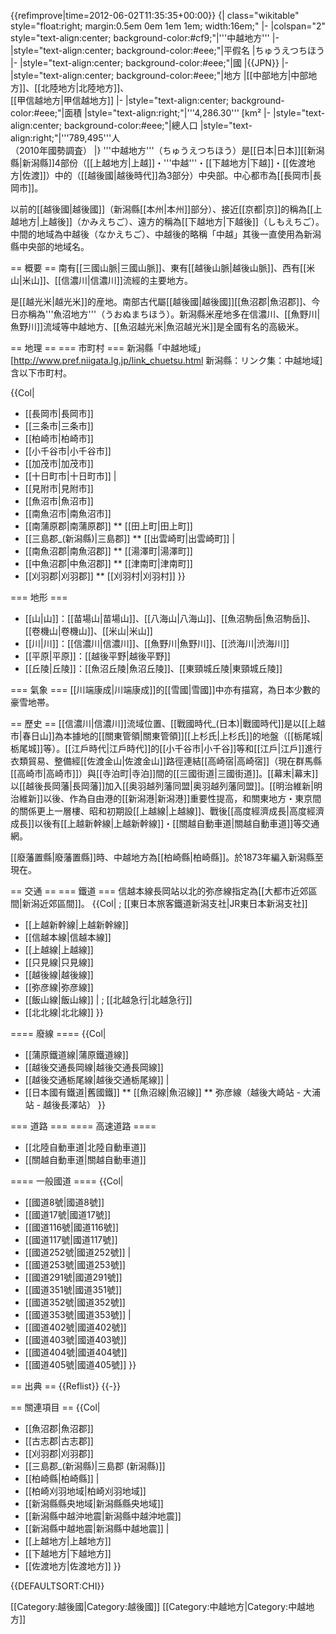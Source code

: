 {{refimprove|time=2012-06-02T11:35:35+00:00}}
{| class="wikitable" style="float:right; margin:0.5em 0em 1em 1em; width:16em;"
|-
|colspan="2" style="text-align:center; background-color:#cf9;"|'''中越地方'''
|-
|style="text-align:center; background-color:#eee;"|平假名
|ちゅうえつちほう
|-
|style="text-align:center; background-color:#eee;"|國
|{{JPN}}
|-
|style="text-align:center; background-color:#eee;"|地方
|[[中部地方|中部地方]]、[[北陸地方|北陸地方]]、<br />[[甲信越地方|甲信越地方]]
|-
|style="text-align:center; background-color:#eee;"|面積
|style="text-align:right;"|'''4,286.30''' [km²
|-
|style="text-align:center; background-color:#eee;"|總人口
|style="text-align:right;"|'''789,495'''人<br />（2010年國勢調査）
|}
'''中越地方'''（ちゅうえつちほう）是[[日本|日本]][[新潟縣|新潟縣]]4部份（[[上越地方|上越]]・'''中越'''・[[下越地方|下越]]・[[佐渡地方|佐渡]]）中的（[[越後國|越後時代]]為3部分）中央部。中心都市為[[長岡市|長岡市]]。

以前的[[越後國|越後國]]（新潟縣[[本州|本州]]部分）、接近[[京都|京]]的稱為[[上越地方|上越後]]（かみえちご）、遠方的稱為[[下越地方|下越後]]（しもえちご）。中間的地域為中越後（なかえちご）、中越後的略稱「中越」其後一直使用為新潟縣中央部的地域名。

== 概要 ==
南有[[三國山脈|三國山脈]]、東有[[越後山脈|越後山脈]]、西有[[米山|米山]]、[[信濃川|信濃川]]流經的主要地方。

是[[越光米|越光米]]的産地。南部古代屬[[越後國|越後國]][[魚沼郡|魚沼郡]]、今日亦稱為'''魚沼地方'''（うおぬまちほう）。新潟縣米産地多在信濃川、[[魚野川|魚野川]]流域等中越地方、[[魚沼越光米|魚沼越光米]]是全國有名的高級米。

== 地理 ==
=== 市町村 ===
新潟縣「中越地域」<ref>[http://www.pref.niigata.lg.jp/link_chuetsu.html 新潟縣：リンク集：中越地域]</ref>含以下市町村。

{{Col|
* [[長岡市|長岡市]]
* [[三条市|三条市]]
* [[柏崎市|柏崎市]]
* [[小千谷市|小千谷市]]
* [[加茂市|加茂市]]
* [[十日町市|十日町市]]
|
* [[見附市|見附市]]
* [[魚沼市|魚沼市]]
* [[南魚沼市|南魚沼市]]
* [[南蒲原郡|南蒲原郡]]
** [[田上町|田上町]]
* [[三島郡_(新潟縣)|三島郡]]
** [[出雲崎町|出雲崎町]]
|
* [[南魚沼郡|南魚沼郡]]
** [[湯澤町|湯澤町]]
* [[中魚沼郡|中魚沼郡]]
** [[津南町|津南町]]
* [[刈羽郡|刈羽郡]]
** [[刈羽村|刈羽村]]
}}

=== 地形 ===
* [[山|山]]：[[苗場山|苗場山]]、[[八海山|八海山]]、[[魚沼駒岳|魚沼駒岳]]、[[卷機山|卷機山]]、[[米山|米山]] 
* [[川|川]]：[[信濃川|信濃川]]、[[魚野川|魚野川]]、[[渋海川|渋海川]]
* [[平原|平原]]：[[越後平野|越後平野]]
* [[丘陵|丘陵]]：[[魚沼丘陵|魚沼丘陵]]、[[東頸城丘陵|東頸城丘陵]]

=== 氣象 ===
[[川端康成|川端康成]]的[[雪國|雪國]]中亦有描寫，為日本少數的豪雪地帯。

== 歷史 ==
[[信濃川|信濃川]]流域位置、[[戰國時代_(日本)|戰國時代]]是以[[上越市|春日山]]為本據地的[[關東管領|關東管領]][[上杉氏|上杉氏]]的地盤（[[栃尾城|栃尾城]]等）。[[江戶時代|江戶時代]]的[[小千谷市|小千谷]]等和[[江戶|江戶]]進行衣類貿易、整備經[[佐渡金山|佐渡金山]]路徑連結[[高崎宿|高崎宿]]（現在群馬縣[[高崎市|高崎市]]）與[[寺泊町|寺泊]]間的[[三國街道|三國街道]]。[[幕末|幕末]]以[[越後長岡藩|長岡藩]]加入[[奥羽越列藩同盟|奥羽越列藩同盟]]。[[明治維新|明治維新]]以後、作為自由港的[[新潟港|新潟港]]重要性提高，和關東地方・東京間的關係更上一層樓、昭和初期設[[上越線|上越線]]、戰後[[高度經濟成長|高度經濟成長]]以後有[[上越新幹線|上越新幹線]]・[[關越自動車道|關越自動車道]]等交通網。

[[廢藩置縣|廢藩置縣]]時、中越地方為[[柏崎縣|柏崎縣]]。於1873年編入新潟縣至現在。

== 交通 ==
=== 鐵道 ===
信越本線長岡站以北的弥彦線指定為[[大都市近郊區間|新潟近郊區間]]。
{{Col|
; [[東日本旅客鐵道新潟支社|JR東日本新潟支社]]
* [[上越新幹線|上越新幹線]]
* [[信越本線|信越本線]]
* [[上越線|上越線]]
* [[只見線|只見線]]
* [[越後線|越後線]]
* [[弥彦線|弥彦線]]
* [[飯山線|飯山線]]
|
; [[北越急行|北越急行]]
* [[北北線|北北線]]
}}

==== 廢線 ====
{{Col|
* [[蒲原鐵道線|蒲原鐵道線]]
* [[越後交通長岡線|越後交通長岡線]]
* [[越後交通栃尾線|越後交通栃尾線]]
|
* [[日本國有鐵道|舊國鐵]]
** [[魚沼線|魚沼線]]
** 弥彦線（越後大崎站 - 大浦站 - 越後長澤站）
}}

=== 道路 ===
==== 高速道路 ====
* [[北陸自動車道|北陸自動車道]]
* [[關越自動車道|關越自動車道]]

==== 一般國道 ====
{{Col|
* [[國道8號|國道8號]]
* [[國道17號|國道17號]]
* [[國道116號|國道116號]]
* [[國道117號|國道117號]]
* [[國道252號|國道252號]]
|
* [[國道253號|國道253號]]
* [[國道291號|國道291號]]
* [[國道351號|國道351號]]
* [[國道352號|國道352號]]
* [[國道353號|國道353號]]
|
* [[國道402號|國道402號]]
* [[國道403號|國道403號]]
* [[國道404號|國道404號]]
* [[國道405號|國道405號]]
}}

== 出典 ==
{{Reflist}}
{{-}}

== 關連項目 ==
{{Col|
* [[魚沼郡|魚沼郡]]
* [[古志郡|古志郡]]
* [[刈羽郡|刈羽郡]]
* [[三島郡_(新潟縣)|三島郡 (新潟縣)]]
* [[柏崎縣|柏崎縣]]
|
* [[柏崎刈羽地域|柏崎刈羽地域]]
* [[新潟縣縣央地域|新潟縣縣央地域]]
* [[新潟縣中越沖地震|新潟縣中越沖地震]]
* [[新潟縣中越地震|新潟縣中越地震]]
|
* [[上越地方|上越地方]]
* [[下越地方|下越地方]]
* [[佐渡地方|佐渡地方]]
}}

{{DEFAULTSORT:CHI}}

<!--[[Category:中越地方|*]]-->
[[Category:越後國|Category:越後國]]
[[Category:中越地方|Category:中越地方]]